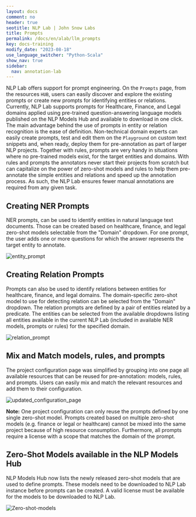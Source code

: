 ```yaml
---
layout: docs
comment: no
header: true
seotitle: NLP Lab | John Snow Labs
title: Prompts
permalink: /docs/en/alab/llm_prompts
key: docs-training
modify_date: "2023-08-18"
use_language_switcher: "Python-Scala"
show_nav: true
sidebar:
  nav: annotation-lab
---
```


<style>
es {
    font-weight:400;
    font-style: italic;
}
</style>

NLP Lab offers support for prompt engineering. On the `Prompts` page, from the resources `HUB`, users can easily discover and explore the existing prompts or create new prompts for identifying entities or relations. Currently, NLP Lab supports prompts for Healthcare, Finance, and Legal domains applied using pre-trained question-answering language models published on the NLP Models Hub and available to download in one click. The main advantage behind the use of prompts in entity or relation recognition is the ease of definition. Non-technical domain experts can easily create prompts, test and edit them on the `Playground` on custom text snippets and, when ready, deploy them for pre-annotation as part of larger NLP projects. Together with rules, prompts are very handy in situations where no pre-trained models exist, for the target entities and domains. With rules and prompts the annotators never start their projects from scratch but can capitalize on the power of zero-shot models and rules to help them pre-annotate the simple entities and relations and speed up the annotation process. As such, the NLP Lab ensures fewer manual annotations are required from any given task.

## Creating NER Prompts

NER prompts, can be used to identify entities in natural language text documents. Those can be created based on healthcare, finance, and legal zero-shot models selectable from the "Domain" dropdown. For one prompt, the user adds one or more questions for which the answer represents the target entity to annotate.

   ![entity_prompt](https://user-images.githubusercontent.com/26042994/211890279-2ea02cd5-36fa-4b56-86fd-38b0c20ba880.gif)

## Creating Relation Prompts

Prompts can also be used to identify relations between entities for healthcare, finance, and legal domains. The domain-specific zero-shot model to use for detecting relation can be selected from the "Domain" dropdown. The relation prompts are defined by a pair of entities related by a predicate. The entities can be selected from the available dropdowns listing all entities available in the current NLP Lab (included in available NER models, prompts or rules) for the specified domain. 
   
   ![relation_prompt](https://user-images.githubusercontent.com/26042994/211890317-362f193c-b80b-4caa-b242-69df6fa8a257.gif)

## Mix and Match models, rules, and prompts

The project configuration page was simplified by grouping into one page all available resources that can be reused for pre-annotation: models, rules, and prompts. Users can easily mix and match the relevant resources and add them to their configuration. 

![updated_configuration_page](https://user-images.githubusercontent.com/26042994/211890361-14c5b17c-762d-4d0a-a6a6-0ac235565aa0.gif)

**Note:** One project configuration can only reuse the prompts defined by one single zero-shot model. Prompts created based on multiple zero-shot models (e.g. finance or legal or healthcare) cannot be mixed into the same project because of high resource consumption. Furthermore, all prompts require a license with a scope that matches the domain of the prompt.

## Zero-Shot Models available in the NLP Models Hub
NLP Models Hub now lists the newly released zero-shot models that are used to define prompts. These models need to be downloaded to NLP Lab instance before prompts can be created. A valid license must be available for the models to be downloaded to NLP Lab.

![Zero-shot-models](https://user-images.githubusercontent.com/26042994/211890478-3aa90dfc-f474-42c8-a73f-ce6c3efecbbe.png)